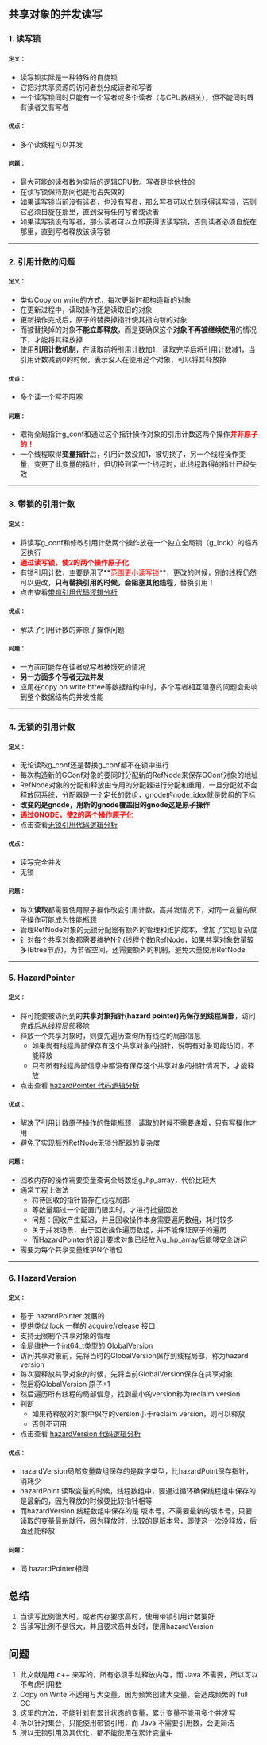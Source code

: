 ## 共享对象的并发读写 ##

### 1. 读写锁 ###

#### <small>定义：</small> ####
* 读写锁实际是一种特殊的自旋锁
* 它把对共享资源的访问者划分成读者和写者
* 一个读写锁同时只能有一个写者或多个读者（与CPU数相关），但不能同时既有读者又有写者

#### <small>优点：</small> ####
* 多个读线程可以并发

#### <small>问题：</small> ####
* 最大可能的读者数为实际的逻辑CPU数。写者是排他性的
* 在读写锁保持期间也是抢占失效的
* 如果读写锁当前没有读者，也没有写者，那么写者可以立刻获得读写锁，否则它必须自旋在那里，直到没有任何写者或读者
* 如果读写锁没有写者，那么读者可以立即获得该读写锁，否则读者必须自旋在那里，直到写者释放该读写锁

---
### 2. 引用计数的问题 ###

#### <small>定义：</small> ####
* 类似Copy on write的方式，每次更新时都构造新的对象
* 在更新过程中，读取操作还是读取旧的对象
* 更新操作完成后，原子的替换掉指针使其指向新的对象
* 而被替换掉的对象**不能立即释放**，而是要确保这个**对象不再被继续使用**的情况下，才能将其释放掉
* 使用**引用计数机制**，在读取前将引用计数加1，读取完毕后将引用计数减1，当引用计数减到0的时候，表示没人在使用这个对象，可以将其释放掉

#### <small>优点：</small> ####
* 多个读一个写不阻塞

#### <small>问题：</small> ####
* 取得全局指针g_conf和通过这个指针操作对象的引用计数这两个操作<font color=red>**并非原子的！**</font>
* 一个线程取得**变量指针**后，引用计数没加1，被切换了，另一个线程操作变量，变更了此变量的指针，但切换到第一个线程时，此线程取得的指针已经失效

---
### 3. 带锁的引用计数 ###

#### <small>定义：</small> ####
* 将读写g_conf和修改引用计数两个操作放在一个独立全局锁（g_lock）的临界区执行
* **<font color=red>通过读写锁，使2的两个操作原子化</font>**
* 有锁引用计数，主要是用了**<font color=red>范围更小读写锁</font>**，更改的时候，别的线程仍然可以更改，**只有替换引用的时候，会阻塞其他线程**，替换引用！
* 点击查看[带锁引用代码逻辑分析][4]

#### <small>优点：</small> ####
* 解决了引用计数的非原子操作问题


#### <small>问题：</small> ####
* 一方面可能存在读者或写者被饿死的情况
* **另一方面多个写者无法并发**
* 应用在copy on write btree等数据结构中时，多个写者相互阻塞的问题会影响到整个数据结构的并发性能

---
### 4. 无锁的引用计数 ###

#### <small>定义：</small> ####
* 无论读取g_conf还是替换g_conf都不在锁中进行
* 每次构造新的GConf对象的要同时分配新的RefNode来保存GConf对象的地址
* RefNode对象的分配和释放由专用的分配器进行分配和重用，一旦分配就不会释放回系统，分配器是一个定长的数组，gnode的node_idex就是数组的下标
* **改变的是gnode，用新的gnode覆盖旧的gnode这是原子操作**
* **<font color=red>通过GNODE，使2的两个操作原子化</font>**
* 点击查看[无锁引用代码逻辑分析][1]

#### <small>优点：</small> ####
* 读写完全并发
* 无锁

#### <small>问题：</small> ####

* 每次**读取**都需要使用原子操作改变引用计数，高并发情况下，对同一变量的原子操作可能成为性能瓶颈
* 管理RefNode对象的无锁分配器有额外的管理和维护成本，增加了实现复杂度
* 针对每个共享对象都需要维护N个(线程个数)RefNode，如果共享对象数量较多(Btree节点)，为节省空间，还需要额外的机制，避免大量使用RefNode

---
### 5. HazardPointer ###

#### <small>定义：</small> ####
*  将可能要被访问到的**共享对象指针(hazard pointer)先保存到线程局部**，访问完成后从线程局部移除
*  释放一个共享对象时，则要先遍历查询所有线程的局部信息
	*  如果尚有线程局部保存有这个共享对象的指针，说明有对象可能访问，不能释放
	*  只有所有线程局部信息中都没有保存这个共享对象的指针情况下，才能释放
* 点击查看 [hazardPointer 代码逻辑分析][2]

#### <small>优点：</small> ####
* 解决了引用计数原子操作的性能瓶颈，读取的时候不需要递增，只有写操作才用
* 避免了实现额外RefNode无锁分配器的复杂度

#### <small>问题：</small> ####
* 回收内存的操作需要变量查询全局数组g_hp_array，代价比较大
* 通常工程上做法
	* 将待回收的指针暂存在线程局部
	* 等数量超过一个配置门限实时，才进行批量回收
	* 问题：回收产生延迟，并且回收操作本身需要遍历数组，耗时较多
	* 关于并发场景，由于回收操作遍历数组，并不能保证原子的遍历
	* 而HazardPointer的设计要求对象已经放入g_hp_array后能够安全访问
* 需要为每个共享变量维护N个槽位

---
### 6. HazardVersion ###

#### <small>定义：</small> ####
* 基于 hazardPointer 发展的
* 提供类似 lock 一样的 acquire/release 接口
* 支持无限制个共享对象的管理
* 全局维护一个int64_t类型的 GlobalVersion
* 访问共享对象前，先将当时的GlobalVersion保存到线程局部，称为hazard version
* 每次要释放共享对象的时候，先将当前GlobalVersion保存在共享对象
* 然后将GlobalVersion 原子+1
* 然后遍历所有线程的局部信息，找到最小的version称为reclaim version
* 判断
	* 如果待释放的对象中保存的version小于reclaim version，则可以释放
	* 否则不可用
* 点击查看 [hazardVersion 代码逻辑分析][3]

#### <small>优点：</small> ####
* hazardVersion局部变量数组保存的是数字类型，比hazardPoint保存指针，消耗少
* hazardPoint 读取变量的时候，线程数组中，要通过循环确保线程组中保存的是最新的，因为释放的时候要比较指针相等
* 而hazardVersion 线程数组中保存的是 版本号，不需要最新的版本号，只要读取的变量最新就行，因为释放时，比较的是版本号，即使这一次没释放，后面还能释放

#### <small>问题：</small> ####
* 同 hazardPointer相同

## 总结 ##
1. 当读写比例很大时，或者内存要求高时，使用带锁引用计数要好
2. 当读写比例不是很大，并且要求高并发时，使用hazardVersion

## 问题 ##
1. 此文献是用 c++ 来写的，所有必须手动释放内存，而 Java 不需要，所以可以不考虑引用数
2. Copy on Write 不适用与大变量，因为频繁创建大变量，会造成频繁的 full GC
3. 这里的方法，不能针对有累计状态的变量，累计变量不能用多个并发写
4. 所以针对集合，只能使用带锁引用，而 Java 不需要引用数，会更简洁
5. 所以无锁引用及其优化，都不能使用在累计变量中

[1]:https://github.com/wangkang09/knowledge-summary/blob/master/java/Concurrency/cite/%E6%97%A0%E9%94%81%E5%BC%95%E7%94%A8%E8%AE%A1%E6%95%B0.md
[2]:https://github.com/wangkang09/knowledge-summary/blob/master/java/Concurrency/cite/hazardPointer%E4%BB%A3%E7%A0%81%E9%80%BB%E8%BE%91.md
[3]:https://github.com/wangkang09/knowledge-summary/blob/master/java/Concurrency/cite/hazardPointer%E4%BB%A3%E7%A0%81%E9%80%BB%E8%BE%91.md
[4]:https://github.com/wangkang09/knowledge-summary/blob/master/java/Concurrency/cite/hazardPointer%E4%BB%A3%E7%A0%81%E9%80%BB%E8%BE%91.md